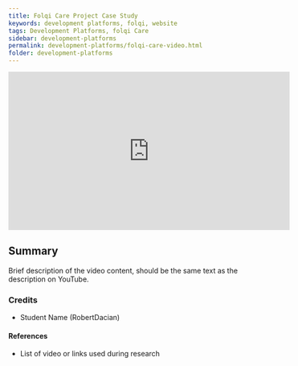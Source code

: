 ```yaml
---
title: Folqi Care Project Case Study
keywords: development platforms, folqi, website
tags: Development Platforms, folqi Care
sidebar: development-platforms
permalink: development-platforms/folqi-care-video.html
folder: development-platforms
---
```


<iframe width="560" height="315" src="https://www.youtube.com/embed/k2zroHRqo-8" title="YouTube video player" frameborder="0" allow="accelerometer; autoplay; clipboard-write; encrypted-media; gyroscope; picture-in-picture; web-share" allowfullscreen></iframe>

## Summary

Brief description of the video content, should be the same text as the description on YouTube.

### Credits

- Student Name (RobertDacian)

#### References

- List of video or links used during research

